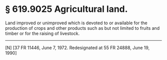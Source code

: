 # § 619.9025   Agricultural land.

Land improved or unimproved which is devoted to or available for the production of crops and other products such as but not limited to fruits and timber or for the raising of livestock. 



---

[N] [37 FR 11446, June 7, 1972. Redesignated at 55 FR 24888, June 19, 1990]




